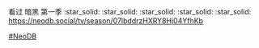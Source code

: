 <p>看过 暗黑 第一季  :star_solid: :star_solid: :star_solid: :star_solid: :star_solid: <br /><a href="https://neodb.social/tv/season/07lbddrzHXRY8Hj04YfhKb" target="_blank" rel="nofollow noopener" translate="no"><span class="invisible">https://</span><span class="ellipsis">neodb.social/tv/season/07lbddr</span><span class="invisible">zHXRY8Hj04YfhKb</span></a></p><p><a href="https://e5n.cc/tags/NeoDB" class="mention hashtag" rel="tag">#<span>NeoDB</span></a></p>